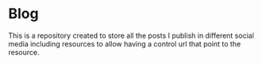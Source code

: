# Blog

This is a repository created to store all the posts I publish in different social media including
resources to allow having a control url that point to the resource.
